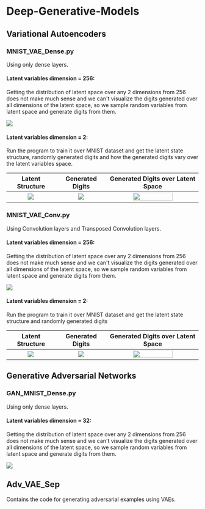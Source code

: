 <h1> Deep-Generative-Models </h1>

<h2> Variational Autoencoders </h2>

<h3> MNIST_VAE_Dense.py </h3>

Using only dense layers.

<h4> Latent variables dimension = 256: </h4>

Getting the distribution of latent space over any 2 dimensions from 256 does not make much sense and we can't visualize the digits generated over all dimensions of the latent space, so we sample random variables from latent space and generate digits from them.

![](https://user-images.githubusercontent.com/19748754/29238286-bd461412-7f4f-11e7-9845-695b0d09f3ed.png)

<h4> Latent variables dimension = 2: </h4>

Run the program to train it over MNIST dataset and get the latent state structure, randomly generated digits and how the generated digits vary over the latent variables space.

Latent Structure           |  Generated Digits        |  Generated Digits over Latent Space
:-------------------------:|:-------------------------: | :----------------------------------:
![](https://user-images.githubusercontent.com/19748754/29238283-bd44e132-7f4f-11e7-8839-27010784ddf4.png)  |  ![](https://user-images.githubusercontent.com/19748754/29238284-bd44df3e-7f4f-11e7-8d8b-3a5d976e012d.png)  |  <img src="https://user-images.githubusercontent.com/19748754/29238285-bd45d02e-7f4f-11e7-9be8-905df10c256a.png" width= 68% height= 28% />

<h3> MNIST_VAE_Conv.py </h3>

Using Convolution layers and Transposed Convolution layers.

<h4> Latent variables dimension = 256: </h4>

Getting the distribution of latent space over any 2 dimensions from 256 does not make much sense and we can't visualize the digits generated over all dimensions of the latent space, so we sample random variables from latent space and generate digits from them.

![](https://user-images.githubusercontent.com/19748754/29492913-65bff302-85a8-11e7-86fd-f2f0dd558aea.png)

<h4> Latent variables dimension = 2: </h4>

Run the program to train it over MNIST dataset and get the latent state structure and randomly generated digits

Latent Structure           |  Generated Digits        |  Generated Digits over Latent Space
:-------------------------:|:-------------------------: | :----------------------------------:
![](https://user-images.githubusercontent.com/19748754/29492915-65c6a454-85a8-11e7-8b28-1125d9610258.png)  |  ![](https://user-images.githubusercontent.com/19748754/29492914-65c0794e-85a8-11e7-8893-8623229a7cc4.png)  |  <img src="https://user-images.githubusercontent.com/19748754/29493457-fed4d5c0-85b3-11e7-9c60-19dbd4115224.png" width= 68% height= 28% />

<h2> Generative Adversarial Networks </h2>

<h3> GAN_MNIST_Dense.py </h3>

Using only dense layers.

<h4> Latent variables dimension = 32: </h4>

Getting the distribution of latent space over any 2 dimensions from 256 does not make much sense and we can't visualize the digits generated over all dimensions of the latent space, so we sample random variables from latent space and generate digits from them.

![](https://user-images.githubusercontent.com/19748754/29492912-65bdc7b2-85a8-11e7-930d-c934e772dfe9.png)

<h2> Adv_VAE_Sep </h2>
  
Contains the code for generating adversarial examples using VAEs.

